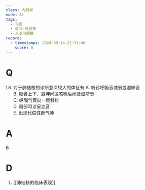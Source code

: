 ```yaml
---
class: 内科学
mode: A1
tags:
  - 习题
  - 章节-肺结核
  - 人卫习题集
record:
  - timestamps: 2024-09-14-21:31:46
    score: 0
---
```


# Q
18. 对于肺结核的诊断意义较大的体征有
A. 听诊呼吸音减弱或湿啰音  
B. 锁骨上下、肩胛间区咳嗽后闻及湿啰音  
C. 纵隔气管向一侧移位  
D. 局部叩诊呈浊音  
E. 出现代偿性肺气肿
# A
B
# D
1. [[肺结核的临床表现]]
